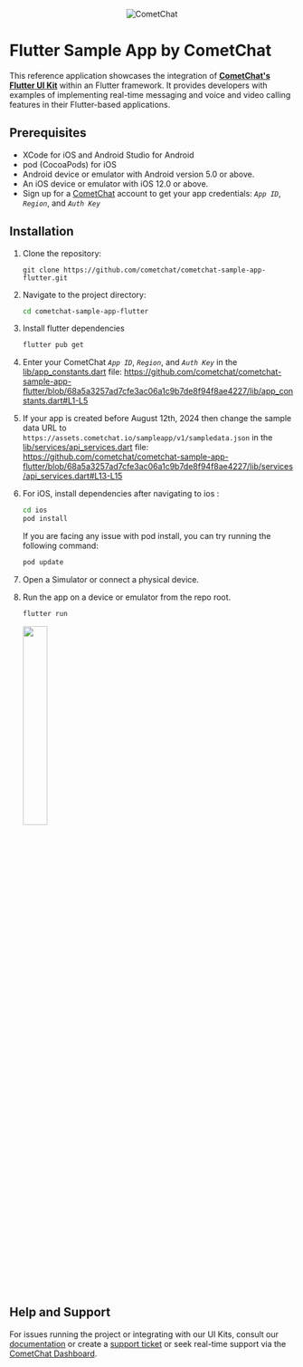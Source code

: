 <p align="center">
  <img alt="CometChat" src="https://assets.cometchat.io/website/images/logos/banner.png">
</p>

# Flutter Sample App by CometChat

This reference application showcases the integration of [**CometChat's Flutter UI Kit**](https://www.cometchat.com/docs/v4/flutter-uikit/overview) within an Flutter framework. It provides developers with examples of implementing real-time messaging and voice and video calling features in their Flutter-based applications.

## Prerequisites

- XCode for iOS and Android Studio for Android
- pod (CocoaPods) for iOS
- Android device or emulator with Android version 5.0 or above.
- An iOS device or emulator with iOS 12.0 or above.
- Sign up for a [CometChat](https://app.cometchat.com/) account to get your app credentials: _`App ID`_, _`Region`_, and _`Auth Key`_


## Installation
1. Clone the repository:
	```
	git clone https://github.com/cometchat/cometchat-sample-app-flutter.git
	```

2. Navigate to the project directory:
	```sh
	cd cometchat-sample-app-flutter
	```

3. Install flutter dependencies
	```sh
	flutter pub get
	```

4. Enter your CometChat _`App ID`_, _`Region`_, and _`Auth Key`_ in the [lib/app_constants.dart](lib/app_constants.dart) file:
   https://github.com/cometchat/cometchat-sample-app-flutter/blob/68a5a3257ad7cfe3ac06a1c9b7de8f94f8ae4227/lib/app_constants.dart#L1-L5

5.  If your app is created before August 12th, 2024 then change the sample data URL to `https://assets.cometchat.io/sampleapp/v1/sampledata.json` in the [lib/services/api_services.dart](https://github.com/cometchat/cometchat-sample-app-flutter/blob/v4/lib/services/api_services.dart) file: https://github.com/cometchat/cometchat-sample-app-flutter/blob/68a5a3257ad7cfe3ac06a1c9b7de8f94f8ae4227/lib/services/api_services.dart#L13-L15

6. For iOS, install dependencies after navigating to ios :
	```sh
  	cd ios
	pod install
	```
	If you are facing any issue with pod install, you can try running the following command:
	```sh
  	pod update
	```
 
7. Open a Simulator or connect a physical device.

8. Run the app on a device or emulator from the repo root.
	```sh 
	flutter run
	```
   
   <img style="width: 30%; height: auto; " src="./assets/screenshots/login-screen.png" />


## Help and Support
For issues running the project or integrating with our UI Kits, consult our [documentation](https://www.cometchat.com/docs/flutter-uikit/integration) or create a [support ticket](https://help.cometchat.com/hc/en-us) or seek real-time support via the [CometChat Dashboard](https://app.cometchat.com/).

